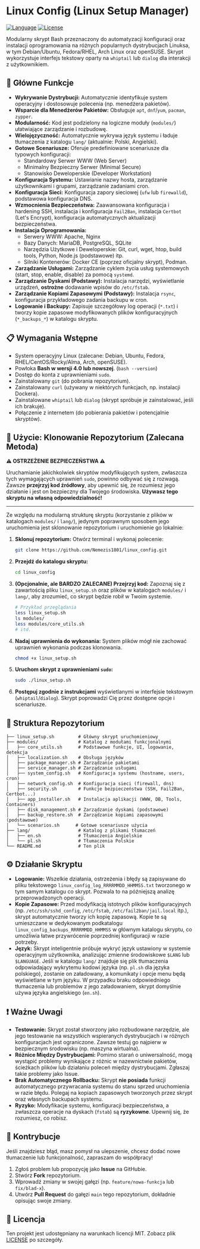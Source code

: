 # Linux Config (Linux Setup Manager)

[![Language](https://img.shields.io/badge/language-Bash-blue.svg)](https://www.gnu.org/software/bash/)
[![License](https://img.shields.io/badge/license-MIT-green.svg)](LICENSE) <!-- Upewnij się, że dodałeś plik LICENSE -->

Modularny skrypt Bash przeznaczony do automatyzacji konfiguracji oraz instalacji oprogramowania na różnych popularnych dystrybucjach Linuksa, w tym Debian/Ubuntu, Fedora/RHEL, Arch Linux oraz openSUSE. Skrypt wykorzystuje interfejs tekstowy oparty na `whiptail` lub `dialog` dla interakcji z użytkownikiem.

## 🌟 Główne Funkcje

*   **Wykrywanie Dystrybucji:** Automatycznie identyfikuje system operacyjny i dostosowuje polecenia (np. menedżera pakietów).
*   **Wsparcie dla Menedżerów Pakietów:** Obsługuje `apt`, `dnf`/`yum`, `pacman`, `zypper`.
*   **Modularność:** Kod jest podzielony na logiczne moduły (`modules/`) ułatwiające zarządzanie i rozbudowę.
*   **Wielojęzyczność:** Automatycznie wykrywa język systemu i ładuje tłumaczenia z katalogu `lang/` (aktualnie: Polski, Angielski).
*   **Gotowe Scenariusze:** Oferuje predefiniowane scenariusze dla typowych konfiguracji:
    *   Standardowy Serwer WWW (Web Server)
    *   Minimalny Bezpieczny Serwer (Minimal Secure)
    *   Stanowisko Deweloperskie (Developer Workstation)
*   **Konfiguracja Systemu:** Ustawianie nazwy hosta, zarządzanie użytkownikami i grupami, zarządzanie zadaniami cron.
*   **Konfiguracja Sieci:** Konfiguracja zapory sieciowej (`ufw` lub `firewalld`), podstawowa konfiguracja DNS.
*   **Wzmocnienia Bezpieczeństwa:** Zaawansowana konfiguracja i hardening SSH, instalacja i konfiguracja `Fail2Ban`, instalacja `Certbot` (Let's Encrypt), konfiguracja automatycznych aktualizacji bezpieczeństwa.
*   **Instalacja Oprogramowania:**
    *   Serwery WWW: Apache, Nginx
    *   Bazy Danych: MariaDB, PostgreSQL, SQLite
    *   Narzędzia Użytkowe i Deweloperskie: Git, curl, wget, htop, build tools, Python, Node.js (podstawowe) itp.
    *   Silniki Kontenerów: Docker CE (poprzez oficjalny skrypt), Podman.
*   **Zarządzanie Usługami:** Zarządzanie cyklem życia usług systemowych (start, stop, enable, disable) za pomocą `systemd`.
*   **Zarządzanie Dyskami (Podstawy):** Instalacja narzędzi, wyświetlanie urządzeń, **ostrożne** dodawanie wpisów do `/etc/fstab`.
*   **Zarządzanie Kopiami Zapasowymi (Podstawy):** Instalacja `rsync`, konfiguracja przykładowego zadania backupu w cron.
*   **Logowanie i Backupy:** Zapisuje szczegółowy log operacji (`*.txt`) i tworzy kopie zapasowe modyfikowanych plików konfiguracyjnych (`*_backups_*`) w katalogu skryptu.

## 📋 Wymagania Wstępne

*   System operacyjny Linux (zalecane: Debian, Ubuntu, Fedora, RHEL/CentOS/Rocky/Alma, Arch, openSUSE).
*   Powłoka **Bash w wersji 4.0 lub nowszej**. (`bash --version`)
*   Dostęp do konta z uprawnieniami `sudo`.
*   Zainstalowany `git` (do pobrania repozytorium).
*   Zainstalowany `curl` (używany w niektórych funkcjach, np. instalacji Dockera).
*   Zainstalowane `whiptail` lub `dialog` (skrypt spróbuje je zainstalować, jeśli ich brakuje).
*   Połączenie z internetem (do pobierania pakietów i potencjalnie skryptów).

## 🚀 Użycie: Klonowanie Repozytorium (Zalecana Metoda)

**⚠️ OSTRZEŻENIE BEZPIECZEŃSTWA ⚠️**

Uruchamianie jakichkolwiek skryptów modyfikujących system, zwłaszcza tych wymagających uprawnień `sudo`, powinno odbywać się z rozwagą. Zawsze **przejrzyj kod źródłowy**, aby upewnić się, że rozumiesz jego działanie i jest on bezpieczny dla Twojego środowiska. **Używasz tego skryptu na własną odpowiedzialność!**

---

Ze względu na modularną strukturę skryptu (korzystanie z plików w katalogach `modules/` i `lang/`), jedynym poprawnym sposobem jego uruchomienia jest sklonowanie repozytorium i uruchomienie go lokalnie:

1.  **Sklonuj repozytorium:**
    Otwórz terminal i wykonaj polecenie:
    ```bash
    git clone https://github.com/Nemezis1801/linux_config.git
    ```

2.  **Przejdź do katalogu skryptu:**
    ```bash
    cd linux_config
    ```

3.  **(Opcjonalnie, ale BARDZO ZALECANE) Przejrzyj kod:**
    Zapoznaj się z zawartością pliku `linux_setup.sh` oraz plików w katalogach `modules/` i `lang/`, aby zrozumieć, co skrypt będzie robił w Twoim systemie.
    ```bash
    # Przykład przeglądania
    less linux_setup.sh
    ls modules/
    less modules/core_utils.sh
    # itd.
    ```

4.  **Nadaj uprawnienia do wykonania:**
    System plików mógł nie zachować uprawnień wykonania podczas klonowania.
    ```bash
    chmod +x linux_setup.sh
    ```

5.  **Uruchom skrypt z uprawnieniami `sudo`:**
    ```bash
    sudo ./linux_setup.sh
    ```

6.  **Postępuj zgodnie z instrukcjami** wyświetlanymi w interfejsie tekstowym (`whiptail`/`dialog`). Skrypt poprowadzi Cię przez dostępne opcje i scenariusze.

## 📁 Struktura Repozytorium

```.
├── linux_setup.sh         # Główny skrypt uruchomieniowy
├── modules/               # Katalog z modułami funkcjonalnymi
│   ├── core_utils.sh      # Podstawowe funkcje, UI, logowanie, detekcja
│   ├── localization.sh    # Obsługa języków
│   ├── package_manager.sh # Zarządzanie pakietami
│   ├── service_manager.sh # Zarządzanie usługami
│   ├── system_config.sh   # Konfiguracja systemu (hostname, users, cron)
│   ├── network_config.sh  # Konfiguracja sieci (firewall, dns)
│   ├── security.sh        # Funkcje bezpieczeństwa (SSH, Fail2Ban, Certbot...)
│   ├── app_installer.sh   # Instalacja aplikacji (WWW, DB, Tools, Containers)
│   ├── disk_management.sh # Zarządzanie dyskami (podstawowe)
│   ├── backup_restore.sh  # Zarządzanie kopiami zapasowymi (podstawowe)
│   └── scenarios.sh      # Gotowe scenariusze użycia
├── lang/                  # Katalog z plikami tłumaczeń
│   ├── en.sh              # Tłumaczenia Angielskie
│   └── pl.sh              # Tłumaczenia Polskie
└── README.md              # Ten plik

```
## ⚙️ Działanie Skryptu

*   **Logowanie:** Wszelkie działania, ostrzeżenia i błędy są zapisywane do pliku tekstowego `linux_config_log_RRRRMMDD_HHMMSS.txt` tworzonego w tym samym katalogu co skrypt. Pozwala to na późniejszą analizę przeprowadzonych operacji.
*   **Kopie Zapasowe:** Przed modyfikacją istotnych plików konfiguracyjnych (np. `/etc/ssh/sshd_config`, `/etc/fstab`, `/etc/fail2ban/jail.local` itp.), skrypt automatycznie tworzy ich kopię zapasową. Kopie te są umieszczane w dedykowanym podkatalogu `linux_config_backups_RRRRMMDD_HHMMSS` w głównym katalogu skryptu, co umożliwia łatwe przywrócenie poprzedniej konfiguracji w razie potrzeby.
*   **Język:** Skrypt inteligentnie próbuje wykryć język ustawiony w systemie operacyjnym użytkownika, analizując zmienne środowiskowe `$LANG` lub `$LANGUAGE`. Jeśli w katalogu `lang/` znajduje się plik tłumaczenia odpowiadający wykrytemu kodowi języka (np. `pl.sh` dla języka polskiego), zostanie on załadowany, a komunikaty i opcje menu będą wyświetlane w tym języku. W przypadku braku odpowiedniego tłumaczenia lub problemów z jego załadowaniem, skrypt domyślnie używa języka angielskiego (`en.sh`).

## ❗ Ważne Uwagi

*   **Testowanie:** Skrypt został stworzony jako rozbudowane narzędzie, ale jego testowanie na wszystkich wspieranych dystrybucjach i w różnych konfiguracjach jest ograniczone. Zawsze testuj go najpierw w bezpiecznym środowisku (np. maszyna wirtualna).
*   **Różnice Między Dystrybucjami:** Pomimo starań o uniwersalność, mogą wystąpić problemy wynikające z różnic w nazewnictwie pakietów, ścieżkach plików lub działaniu poleceń między dystrybucjami. Zgłaszaj takie problemy jako Issue.
*   **Brak Automatycznego Rollbacku:** Skrypt **nie posiada** funkcji automatycznego przywracania systemu do stanu sprzed uruchomienia w razie błędu. Polegaj na kopiach zapasowych tworzonych przez skrypt oraz własnych backupach systemu.
*   **Ryzyko:** Modyfikacje systemu, konfiguracji bezpieczeństwa, a zwłaszcza operacje na dyskach (`fstab`) są **ryzykowne**. Upewnij się, że rozumiesz, co robisz.

## 🤝 Kontrybucje

Jeśli znajdziesz błąd, masz pomysł na ulepszenie, chcesz dodać nowe tłumaczenie lub funkcjonalność, zapraszam do współpracy!

1.  Zgłoś problem lub propozycję jako **Issue** na GitHubie.
2.  Stwórz **Fork** repozytorium.
3.  Wprowadź zmiany w swojej gałęzi (np. `feature/nowa-funkcja` lub `fix/blad-x`).
4.  Utwórz **Pull Request** do gałęzi `main` tego repozytorium, dokładnie opisując swoje zmiany.

## 📜 Licencja

Ten projekt jest udostępniany na warunkach licencji MIT. Zobacz plik [LICENSE](LICENSE) po szczegóły.
